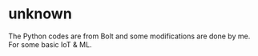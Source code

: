 # unknown

The Python codes are from Bolt and some modifications are done by me. For some basic IoT & ML.
